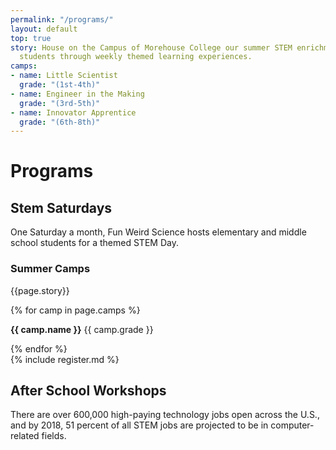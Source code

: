 ```yaml
---
permalink: "/programs/"
layout: default
top: true
story: House on the Campus of Morehouse College our summer STEM enrichment camp engages
  students through weekly themed learning experiences.
camps:
- name: Little Scientist
  grade: "(1st-4th)"
- name: Engineer in the Making
  grade: "(3rd-5th)"
- name: Innovator Apprentice
  grade: "(6th-8th)"
---
```


<div class = 'fulls workshops'>
  <div class = 'flex-in overlay'>
    <div class = 'tripple'>
      <h1>Programs</h1>
    </div>
  </div>
</div>
<div class = 'bright flex-in'>
  <div class = 'child tripple'>
    <h2><span id = 'stemsaturdays'>Stem Saturdays</span></h2>
    <p class = 'center'>One Saturday a month, Fun Weird Science hosts elementary and middle school students for a themed STEM Day.</p>
  </div>
</div>
<div class = 'dull flex-in'>
  <div class = 'child tripple'>
    <h3 id = 'camps'>Summer Camps</h3>
    <p>{{page.story}}</p>
    <div class = 'left camps'>
    {% for camp in page.camps %}
      <p><i class = 'icon icon-check'></i> <strong>{{ camp.name }}</strong> {{ camp.grade }}</p>
    {% endfor %}
    </div>
    {% include register.md %}
  </div>
</div>
<div class = 'bright flex-in'>
  <div class = 'tripple'>
    <h2 id = 'after'>After School Workshops</h2>
    <p></p>
  </div>
  <div class = 'banner'>
    <p>There are over 600,000 high-paying technology jobs open across the U.S., and by 2018, 51 percent of all STEM jobs are projected to be in computer-related fields.</p>
  </div>
</div>
